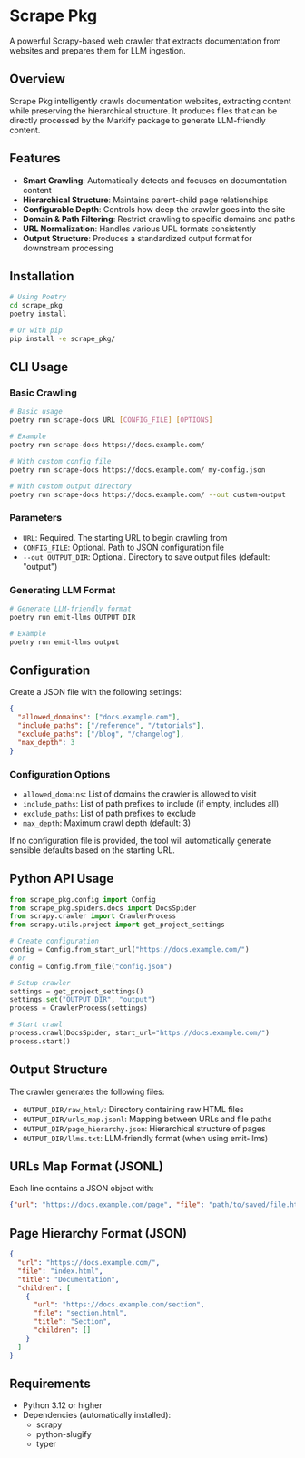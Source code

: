 # Scrape Pkg

A powerful Scrapy-based web crawler that extracts documentation from websites and prepares them for LLM ingestion.

## Overview

Scrape Pkg intelligently crawls documentation websites, extracting content while preserving the hierarchical structure. It produces files that can be directly processed by the Markify package to generate LLM-friendly content.

## Features

- **Smart Crawling**: Automatically detects and focuses on documentation content
- **Hierarchical Structure**: Maintains parent-child page relationships
- **Configurable Depth**: Controls how deep the crawler goes into the site
- **Domain & Path Filtering**: Restrict crawling to specific domains and paths
- **URL Normalization**: Handles various URL formats consistently
- **Output Structure**: Produces a standardized output format for downstream processing

## Installation

```bash
# Using Poetry
cd scrape_pkg
poetry install

# Or with pip
pip install -e scrape_pkg/
```

## CLI Usage

### Basic Crawling

```bash
# Basic usage
poetry run scrape-docs URL [CONFIG_FILE] [OPTIONS]

# Example
poetry run scrape-docs https://docs.example.com/

# With custom config file
poetry run scrape-docs https://docs.example.com/ my-config.json

# With custom output directory
poetry run scrape-docs https://docs.example.com/ --out custom-output
```

### Parameters

- `URL`: Required. The starting URL to begin crawling from
- `CONFIG_FILE`: Optional. Path to JSON configuration file
- `--out OUTPUT_DIR`: Optional. Directory to save output files (default: "output")

### Generating LLM Format

```bash
# Generate LLM-friendly format
poetry run emit-llms OUTPUT_DIR

# Example
poetry run emit-llms output
```

## Configuration

Create a JSON file with the following settings:

```json
{
  "allowed_domains": ["docs.example.com"],
  "include_paths": ["/reference", "/tutorials"],
  "exclude_paths": ["/blog", "/changelog"],
  "max_depth": 3
}
```

### Configuration Options

- `allowed_domains`: List of domains the crawler is allowed to visit
- `include_paths`: List of path prefixes to include (if empty, includes all)
- `exclude_paths`: List of path prefixes to exclude
- `max_depth`: Maximum crawl depth (default: 3)

If no configuration file is provided, the tool will automatically generate sensible defaults based on the starting URL.

## Python API Usage

```python
from scrape_pkg.config import Config
from scrape_pkg.spiders.docs import DocsSpider
from scrapy.crawler import CrawlerProcess
from scrapy.utils.project import get_project_settings

# Create configuration
config = Config.from_start_url("https://docs.example.com/")
# or
config = Config.from_file("config.json")

# Setup crawler 
settings = get_project_settings()
settings.set("OUTPUT_DIR", "output")
process = CrawlerProcess(settings)

# Start crawl
process.crawl(DocsSpider, start_url="https://docs.example.com/")
process.start()
```

## Output Structure

The crawler generates the following files:

- `OUTPUT_DIR/raw_html/`: Directory containing raw HTML files
- `OUTPUT_DIR/urls_map.jsonl`: Mapping between URLs and file paths
- `OUTPUT_DIR/page_hierarchy.json`: Hierarchical structure of pages
- `OUTPUT_DIR/llms.txt`: LLM-friendly format (when using emit-llms)

## URLs Map Format (JSONL)

Each line contains a JSON object with:
```json
{"url": "https://docs.example.com/page", "file": "path/to/saved/file.html", "title": "Page Title"}
```

## Page Hierarchy Format (JSON)

```json
{
  "url": "https://docs.example.com/",
  "file": "index.html",
  "title": "Documentation",
  "children": [
    {
      "url": "https://docs.example.com/section",
      "file": "section.html",
      "title": "Section",
      "children": []
    }
  ]
}
```

## Requirements

- Python 3.12 or higher
- Dependencies (automatically installed):
  - scrapy
  - python-slugify
  - typer